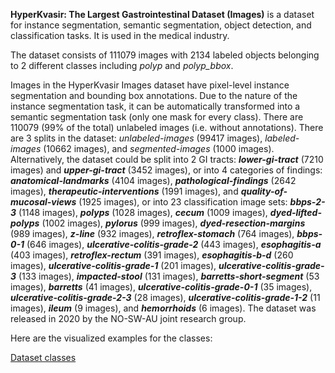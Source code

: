 **HyperKvasir: The Largest Gastrointestinal Dataset (Images)** is a dataset for instance segmentation, semantic segmentation, object detection, and classification tasks. It is used in the medical industry. 

The dataset consists of 111079 images with 2134 labeled objects belonging to 2 different classes including *polyp* and *polyp_bbox*.

Images in the HyperKvasir Images dataset have pixel-level instance segmentation and bounding box annotations. Due to the nature of the instance segmentation task, it can be automatically transformed into a semantic segmentation task (only one mask for every class). There are 110079 (99% of the total) unlabeled images (i.e. without annotations). There are 3 splits in the dataset: *unlabeled-images* (99417 images), *labeled-images* (10662 images), and *segmented-images* (1000 images). Alternatively, the dataset could be split into 2 GI tracts: ***lower-gi-tract*** (7210 images) and ***upper-gi-tract*** (3452 images), or into 4 categories of findings: ***anatomical-landmarks*** (4104 images), ***pathological-findings*** (2642 images), ***therapeutic-interventions*** (1991 images), and ***quality-of-mucosal-views*** (1925 images), or into 23 classification image sets: ***bbps-2-3*** (1148 images), ***polyps*** (1028 images), ***cecum*** (1009 images), ***dyed-lifted-polyps*** (1002 images), ***pylorus*** (999 images), ***dyed-resection-margins*** (989 images), ***z-line*** (932 images), ***retroflex-stomach*** (764 images), ***bbps-0-1*** (646 images), ***ulcerative-colitis-grade-2*** (443 images), ***esophagitis-a*** (403 images), ***retroflex-rectum*** (391 images), ***esophagitis-b-d*** (260 images), ***ulcerative-colitis-grade-1*** (201 images), ***ulcerative-colitis-grade-3*** (133 images), ***impacted-stool*** (131 images), ***barretts-short-segment*** (53 images), ***barretts*** (41 images), ***ulcerative-colitis-grade-0-1*** (35 images), ***ulcerative-colitis-grade-2-3*** (28 images), ***ulcerative-colitis-grade-1-2*** (11 images), ***ileum*** (9 images), and ***hemorrhoids*** (6 images). The dataset was released in 2020 by the NO-SW-AU joint research group.

Here are the visualized examples for the classes:

[Dataset classes](https://github.com/dataset-ninja/hyper-kvasir/raw/main/visualizations/classes_preview.webm)
